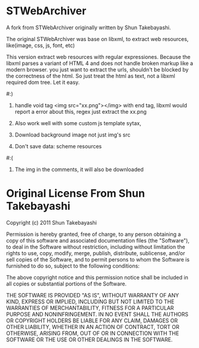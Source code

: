STWebArchiver
===========

A fork from STWebArchiver originally written by Shun Takebayashi.

The original STWebArchiver was base on libxml, to extract web resources, like(image, css, js, font, etc)

This version extract web resources with regular expressiones. Because the libxml parses a variant of HTML 4 and does not handle broken markup like a modern browser. you just want to extract the urls, shouldn't be blocked by the correctness of the html. So just treat the html as text, not a libxml required dom tree. Let it easy. 

#:)

1. handle void tag \<img src="xx.png"\>\</img\> with end tag, libxml would report a error about this, regex just extract the xx.png

2. Also work well with some custom js template sytax, 

3. Download background image not just img's src

4. Don't save data: scheme resources


#:(

1. The img in the comments, it will also be downloaded




Original License From Shun Takebayashi
======================================

Copyright (c) 2011 Shun Takebayashi

Permission is hereby granted, free of charge, to any person obtaining a copy
of this software and associated documentation files (the "Software"), to deal
in the Software without restriction, including without limitation the rights
to use, copy, modify, merge, publish, distribute, sublicense, and/or sell
copies of the Software, and to permit persons to whom the Software is
furnished to do so, subject to the following conditions:

The above copyright notice and this permission notice shall be included in
all copies or substantial portions of the Software.

THE SOFTWARE IS PROVIDED "AS IS", WITHOUT WARRANTY OF ANY KIND, EXPRESS OR
IMPLIED, INCLUDING BUT NOT LIMITED TO THE WARRANTIES OF MERCHANTABILITY,
FITNESS FOR A PARTICULAR PURPOSE AND NONINFRINGEMENT. IN NO EVENT SHALL THE
AUTHORS OR COPYRIGHT HOLDERS BE LIABLE FOR ANY CLAIM, DAMAGES OR OTHER
LIABILITY, WHETHER IN AN ACTION OF CONTRACT, TORT OR OTHERWISE, ARISING FROM,
OUT OF OR IN CONNECTION WITH THE SOFTWARE OR THE USE OR OTHER DEALINGS IN THE
SOFTWARE.

